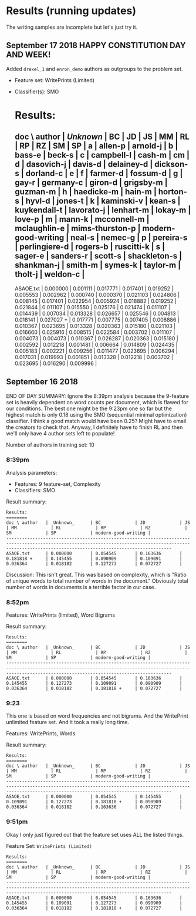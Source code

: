 # Results (running updates)

The writing samples are incomplete but let's just try it.

## September 17 2018 **HAPPY CONSTITUTION DAY AND WEEK!**

Added `drexel_1` and `enron_demo` authors as outgroups to the problem set.

- Feature set: WritePrints (Limited)
- Classifier(s): SMO

    Results:
    ========
    doc \ author   | _Unknown_      | BC             | JD             | JS             | MM             | RL             | RP             | RZ             | SM             | SP             | a              | allen-p        | arnold-j       | b              | bass-e         | beck-s         | c              | campbell-l     | cash-m         | cm             | d              | dasovich-j     | davis-d        | delainey-d     | dickson-s      | dorland-c      | e              | f              | farmer-d       | fossum-d       | g              | gay-r          | germany-c      | giron-d        | grigsby-m      | guzman-m       | h              | haedicke-m     | hain-m         | horton-s       | hyvl-d         | jones-t        | k              | kaminski-v     | kean-s         | kuykendall-t   | lavorato-j     | lenhart-m      | lokay-m        | love-p         | m              | mann-k         | mcconnell-m    | mclaughlin-e   | mims-thurston-p | modern-good-writing | neal-s         | nemec-g        | p              | pereira-s      | perlingiere-d  | rogers-b       | ruscitti-k     | s              | sager-e        | sanders-r      | scott-s        | shackleton-s   | shankman-j     | smith-m        | symes-k        | taylor-m       | tholt-j        | weldon-c       |
    --------------------------------------------------------------------------------------------------------------------------------------------------------------------------------------------------------------------------------------------------------------------------------------------------------------------------------------------------------------------------------------------------------------------------------------------------------------------------------------------------------------------------------------------------------------------------------------------------------------------------------------------------------------------------------------------------------------------------------------------------------------------------------------------------------------------------------------------------------------------------------------------------------------------------------------------------------------------------------------------------------------------------------------------------------------------------------------------------------------------------------------------------------------------------------------------------------------------------------------------------------------------------------------------------------------------------
    ASAOE.txt      | 0.000000       | 0.001111       | 0.017771       | 0.017401       | 0.019252       | 0.005553       | 0.002962       | 0.000740       | 0.000370       | 0.021103       | 0.024806       | 0.008145       | 0.017401       | 0.022954       | 0.005924       | 0.018882       | 0.019252       | 0.021844       | 0.011107       | 0.015550       | 0.025176       | 0.021474       | 0.011107       | 0.014439       | 0.007034       | 0.013328       | 0.026657       | 0.025546       | 0.004813       | 0.018141       | 0.027027 +     | 0.017771       | 0.007775       | 0.007405       | 0.008886       | 0.010367       | 0.023695       | 0.013328       | 0.020363       | 0.015180       | 0.021103       | 0.016660       | 0.025916       | 0.008515       | 0.022584       | 0.003702       | 0.011107       | 0.004073       | 0.004073       | 0.010367       | 0.026287       | 0.020363       | 0.015180       | 0.002592       | 0.012218       | 0.001481       | 0.006664       | 0.014809       | 0.024435       | 0.005183       | 0.002221       | 0.009256       | 0.011477       | 0.023695       | 0.006294       | 0.017031       | 0.019993       | 0.001851       | 0.013328       | 0.012218       | 0.003702       | 0.023695       | 0.016290       | 0.009996       |

## September 16 2018

END OF DAY SUMMARY: Ignore the 8:39pm analysis because the 9-feature set is heavily dependent on word counts per document, which is flawed for our conditions. The best one might be the 9:23pm one so far but the highest match is only 0.18 using the SMO (sequential minimal optimization) classifier. I think a good match would have been 0.25? Might have to email the creators to check that. Anyway, I definitely have to finish RL and then we'll only have 4 author sets left to populate!

Number of authors in training set: 10

### 8:39pm 

Analysis parameters:
- Features: 9 feature-set, Complexity
- Classifiers: SMO

Result summary:

    Results:
    ========
    doc \ author   | _Unknown_      | BC             | JD             | JS             | MM             | RL             | RP             | RZ             | SM             | SP             | modern-good-writing |
    -----------------------------------------------------------------------------------------------------------------------------------------------------------------------------------------------------------
    ASAOE.txt      | 0.000000       | 0.054545       | 0.163636       | 0.181818 +     | 0.145455       | 0.090909       | 0.109091       | 0.036364       | 0.018182       | 0.127273       | 0.072727       |

Discussion: This isn't great. This was based on complexity, which is "Ratio of unique words to total number of words in the document." Obviously total number of words in documents is a terrible factor in our case.

### 8:52pm 

Features: WritePrints (limited), Word Bigrams

Result summary:

    Results:
    ========
    doc \ author   | _Unknown_      | BC             | JD             | JS             | MM             | RL             | RP             | RZ             | SM             | SP             | modern-good-writing |
    -----------------------------------------------------------------------------------------------------------------------------------------------------------------------------------------------------------
    ASAOE.txt      | 0.000000       | 0.054545       | 0.163636       | 0.145455       | 0.127273       | 0.109091       | 0.090909       | 0.036364       | 0.018182       | 0.181818 +     | 0.072727       |

### 9:23

This one is based on word frequencies and not bigrams. And the WritePrint unlimited feature set. And it took a really long time.

Features: WritePrints, Words

Result summary:

    Results:
    ========
    doc \ author   | _Unknown_      | BC             | JD             | JS             | MM             | RL             | RP             | RZ             | SM             | SP             | modern-good-writing |
    -----------------------------------------------------------------------------------------------------------------------------------------------------------------------------------------------------------
    ASAOE.txt      | 0.000000       | 0.054545       | 0.145455       | 0.109091       | 0.127273       | 0.181818 +     | 0.090909       | 0.036364       | 0.018182       | 0.163636       | 0.072727       |

### 9:51pm

Okay I only just figured out that the feature set uses ALL the listed things.

Feature Set: `WritePrints (Limited)`

    Results:
    ========
    doc \ author   | _Unknown_      | BC             | JD             | JS             | MM             | RL             | RP             | RZ             | SM             | SP             | modern-good-writing |
    -----------------------------------------------------------------------------------------------------------------------------------------------------------------------------------------------------------
    ASAOE.txt      | 0.000000       | 0.054545       | 0.163636       | 0.145455       | 0.109091       | 0.127273       | 0.090909       | 0.036364       | 0.018182       | 0.181818 +     | 0.072727       |

